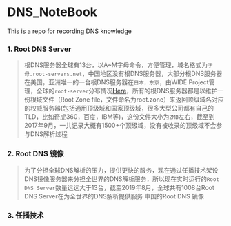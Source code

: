 # DNS_NoteBook
This is a repo for recording DNS knowledge
### 1. Root DNS Server  
> 根DNS服务器全球有13台，以A~M字母命令，方便管理，域名格式为```字母.root-servers.net```，中国地区没有根DNS服务器，大部分根DNS服务器在美国，亚洲唯一的一台根DNS服务器在```日本，东京```，由WIDE Project管理，全球的```root-server```分布情况[Here](https://root-servers.org/)，所有的根DNS服务器都是以维护一份根域文件（Root Zone file，文件命名为root.zone）来返回顶级域名对应的权威服务器(包括通用顶级域和国家顶级域，很多大型公司都有自己的TLD，比如奇虎360，百度，IBM等)，这份文件大小为```2MB```左右，截至到2017年9月，一共记录大概有1500+个顶级域，没有被收录的顶级域不会参与DNS解析过程  
### 2. Root DNS 镜像
> 为了分担全球DNS解析的压力，提供更快的服务，现在通过任播技术架设DNS镜像服务器来分担全世界的DNS解析服务，所以现在实时运行的```Root DNS Server```数量远远大于13台，截至2019年8月，全球共有1008台Root DNS Server在为全世界的DNS解析提供服务
> 中国的Root DNS 镜像
### 3. 任播技术


